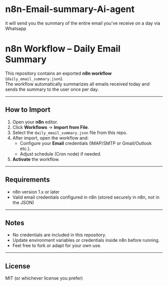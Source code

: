 # n8n-Email-summary-Ai-agent
it will send you the summary of the entire email you've receive on a day via Whatsapp
# n8n Workflow – Daily Email Summary

This repository contains an exported **n8n workflow** (`daily_email_summary.json`).  
The workflow automatically summarizes all emails received today and sends the summary to the user once per day.

---

## How to Import

1. Open your **n8n** editor.
2. Click **Workflows** → **Import from File**.
3. Select the `daily_email_summary.json` file from this repo.
4. After import, open the workflow and:
   - Configure your **Email** credentials (IMAP/SMTP or Gmail/Outlook etc.).
   - Adjust schedule (Cron node) if needed.
5. **Activate** the workflow.

---

## Requirements

- n8n version 1.x or later
- Valid email credentials configured in n8n (stored securely in n8n, not in the JSON)

---

## Notes

- No credentials are included in this repository.  
- Update environment variables or credentials inside n8n before running.  
- Feel free to fork or adapt for your own use.

---

## License
MIT (or whichever license you prefer)
